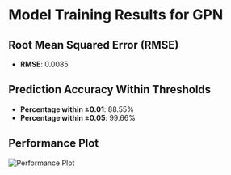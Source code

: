 # Model Training Results for GPN

## Root Mean Squared Error (RMSE)
- **RMSE**: 0.0085

## Prediction Accuracy Within Thresholds
- **Percentage within ±0.01**: 88.55%
- **Percentage within ±0.05**: 99.66%

## Performance Plot
![Performance Plot](../imgs/GPN.png)
